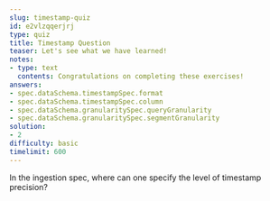```yaml
---
slug: timestamp-quiz
id: e2vlzqqerjrj
type: quiz
title: Timestamp Question
teaser: Let's see what we have learned!
notes:
- type: text
  contents: Congratulations on completing these exercises!
answers:
- spec.dataSchema.timestampSpec.format
- spec.dataSchema.timestampSpec.column
- spec.dataSchema.granularitySpec.queryGranularity
- spec.dataSchema.granularitySpec.segmentGranularity
solution:
- 2
difficulty: basic
timelimit: 600
---
```

In the ingestion spec, where can one specify the level of timestamp precision?
